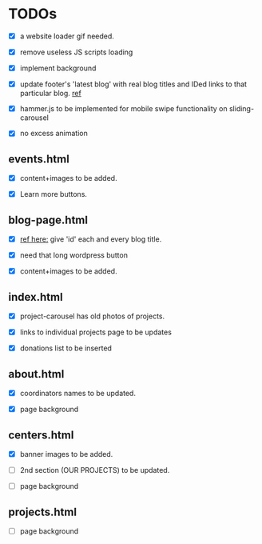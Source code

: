 # TODOs

- [x] a website loader gif needed.

- [x] remove useless JS scripts loading

- [x] implement background

- [x] update footer's 'latest blog' with real blog titles and IDed links to that particular blog. [ref](##blog-page.html)

- [x] hammer.js to be implemented for mobile swipe functionality on sliding-carousel

- [x] no excess animation

## events.html

- [x] content+images to be added.

- [x] Learn more buttons.

## blog-page.html

- [x] [ref here:](#nowhere) give 'id' each and every blog title.

- [x] need that long wordpress button

- [x] content+images to be added.

## index.html

- [x] project-carousel has old photos of projects.

- [x] links to individual projects page to be updates

- [x] donations list to be inserted

## about.html

- [x] coordinators names to be updated.

- [x] page background

## centers.html

- [x] banner images to be added.

- [ ] 2nd section (OUR PROJECTS) to be updated.

- [ ] page background

## projects.html

- [ ] page background
